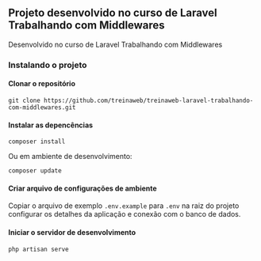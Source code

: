 ## Projeto desenvolvido no curso de Laravel Trabalhando com Middlewares

Desenvolvido no curso de Laravel Trabalhando com Middlewares

### Instalando o projeto

#### Clonar o repositório

```
git clone https://github.com/treinaweb/treinaweb-laravel-trabalhando-com-middlewares.git
```

#### Instalar as depencências

```
composer install
```

Ou em ambiente de desenvolvimento:

```
composer update
```

#### Criar arquivo de configurações de ambiente

Copiar o arquivo de exemplo `.env.example` para `.env` na raiz do projeto
configurar os detalhes da aplicação e conexão com o banco de dados.

#### Iniciar o servidor de desenvolvimento

```
php artisan serve
```

